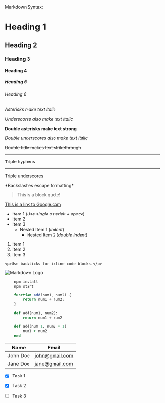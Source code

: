 Markdown Syntax:

<!-- 1. Headings -->

# Heading 1

## Heading 2

### Heading 3

#### Heading 4

##### Heading 5

###### Heading 6

<!-- 2. Italics -->

*Asterisks make text italic*

_Underscores also make text italic_

<!-- 3. Strong/Bold -->

**Double asterisks make text strong**

_Double underscores also make text italic_

<!-- 4. Strikethrough -->

~~Double tidle makes text strikethrough~~

<!-- 5. Horizontal Rule -->

---
Triple hyphens

___
Triple underscores

\*Backslashes escape formatting\*

<!-- 6. Block Quote -->

>This is a block quote!

<!-- 7. Links -->

[This is a link to Google.com](https://www.google.com "Google")

<!-- Optionally, add a space and then a string within quotes for the title to appear on hover. -->

<!-- Unordered Lists -->

* Item 1 (*Use single asterisk + space*)
* Item 2
* Item 3
    * Nested Item 1 (*indent*)
        * Nested Item 2 (*double indent*)

<!-- Ordered Lists -->

1. Item 1
2. Item 2
3. Item 3

<!-- Inline Code Block -->

`<p>Use backticks for inline code blocks.</p>`

<!-- Images -->

![Markdown Logo](https://markdown-here.com/img/icon256.png)


<!-- Github Specifc Markdown -->

```bash
    npm install
    npm start
```

```javascript
    function add(num1, num2) {
        return num1 + num2;
    }
```

```python
    def add(num1, num2):
        return num1 + num2
```

```ruby
    def add(num 1, num2 = 1)
        num1 + num2
    end
```

<!-- Tables -->

| Name      | Email          |
| --------- | -------------- |
| John Doe  | john@gmail.com |
| Jane Doe  | jane@gmail.com |

<!-- Task Lists -->

* [x] Task 1
* [x] Task 2
* [ ] Task 3


